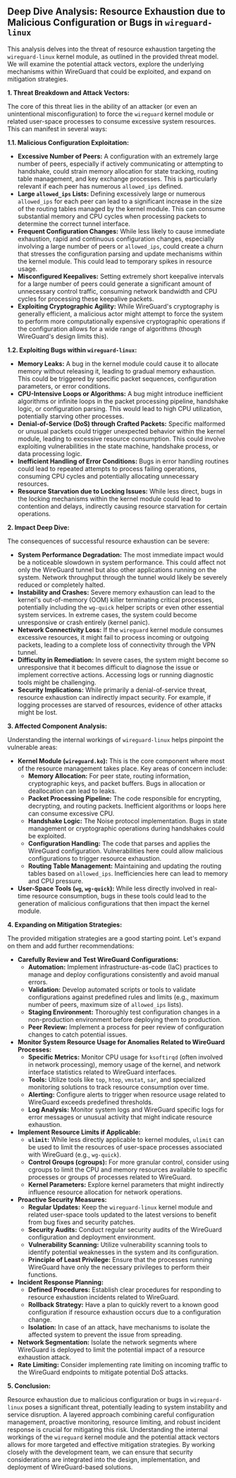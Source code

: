 ## Deep Dive Analysis: Resource Exhaustion due to Malicious Configuration or Bugs in `wireguard-linux`

This analysis delves into the threat of resource exhaustion targeting the `wireguard-linux` kernel module, as outlined in the provided threat model. We will examine the potential attack vectors, explore the underlying mechanisms within WireGuard that could be exploited, and expand on mitigation strategies.

**1. Threat Breakdown and Attack Vectors:**

The core of this threat lies in the ability of an attacker (or even an unintentional misconfiguration) to force the `wireguard` kernel module or related user-space processes to consume excessive system resources. This can manifest in several ways:

**1.1. Malicious Configuration Exploitation:**

* **Excessive Number of Peers:**  A configuration with an extremely large number of peers, especially if actively communicating or attempting to handshake, could strain memory allocation for state tracking, routing table management, and key exchange processes. This is particularly relevant if each peer has numerous `allowed_ips` defined.
* **Large `allowed_ips` Lists:**  Defining excessively large or numerous `allowed_ips` for each peer can lead to a significant increase in the size of the routing tables managed by the kernel module. This can consume substantial memory and CPU cycles when processing packets to determine the correct tunnel interface.
* **Frequent Configuration Changes:**  While less likely to cause immediate exhaustion, rapid and continuous configuration changes, especially involving a large number of peers or `allowed_ips`, could create a churn that stresses the configuration parsing and update mechanisms within the kernel module. This could lead to temporary spikes in resource usage.
* **Misconfigured Keepalives:**  Setting extremely short keepalive intervals for a large number of peers could generate a significant amount of unnecessary control traffic, consuming network bandwidth and CPU cycles for processing these keepalive packets.
* **Exploiting Cryptographic Agility:** While WireGuard's cryptography is generally efficient, a malicious actor might attempt to force the system to perform more computationally expensive cryptographic operations if the configuration allows for a wide range of algorithms (though WireGuard's design limits this).

**1.2. Exploiting Bugs within `wireguard-linux`:**

* **Memory Leaks:** A bug in the kernel module could cause it to allocate memory without releasing it, leading to gradual memory exhaustion. This could be triggered by specific packet sequences, configuration parameters, or error conditions.
* **CPU-Intensive Loops or Algorithms:** A bug might introduce inefficient algorithms or infinite loops in the packet processing pipeline, handshake logic, or configuration parsing. This would lead to high CPU utilization, potentially starving other processes.
* **Denial-of-Service (DoS) through Crafted Packets:**  Specific malformed or unusual packets could trigger unexpected behavior within the kernel module, leading to excessive resource consumption. This could involve exploiting vulnerabilities in the state machine, handshake process, or data processing logic.
* **Inefficient Handling of Error Conditions:**  Bugs in error handling routines could lead to repeated attempts to process failing operations, consuming CPU cycles and potentially allocating unnecessary resources.
* **Resource Starvation due to Locking Issues:**  While less direct, bugs in the locking mechanisms within the kernel module could lead to contention and delays, indirectly causing resource starvation for certain operations.

**2. Impact Deep Dive:**

The consequences of successful resource exhaustion can be severe:

* **System Performance Degradation:**  The most immediate impact would be a noticeable slowdown in system performance. This could affect not only the WireGuard tunnel but also other applications running on the system. Network throughput through the tunnel would likely be severely reduced or completely halted.
* **Instability and Crashes:**  Severe memory exhaustion can lead to the kernel's out-of-memory (OOM) killer terminating critical processes, potentially including the `wg-quick` helper scripts or even other essential system services. In extreme cases, the system could become unresponsive or crash entirely (kernel panic).
* **Network Connectivity Loss:**  If the `wireguard` kernel module consumes excessive resources, it might fail to process incoming or outgoing packets, leading to a complete loss of connectivity through the VPN tunnel.
* **Difficulty in Remediation:**  In severe cases, the system might become so unresponsive that it becomes difficult to diagnose the issue or implement corrective actions. Accessing logs or running diagnostic tools might be challenging.
* **Security Implications:**  While primarily a denial-of-service threat, resource exhaustion can indirectly impact security. For example, if logging processes are starved of resources, evidence of other attacks might be lost.

**3. Affected Component Analysis:**

Understanding the internal workings of `wireguard-linux` helps pinpoint the vulnerable areas:

* **Kernel Module (`wireguard.ko`):** This is the core component where most of the resource management takes place. Key areas of concern include:
    * **Memory Allocation:**  For peer state, routing information, cryptographic keys, and packet buffers. Bugs in allocation or deallocation can lead to leaks.
    * **Packet Processing Pipeline:**  The code responsible for encrypting, decrypting, and routing packets. Inefficient algorithms or loops here can consume excessive CPU.
    * **Handshake Logic:**  The Noise protocol implementation. Bugs in state management or cryptographic operations during handshakes could be exploited.
    * **Configuration Handling:**  The code that parses and applies the WireGuard configuration. Vulnerabilities here could allow malicious configurations to trigger resource exhaustion.
    * **Routing Table Management:**  Maintaining and updating the routing tables based on `allowed_ips`. Inefficiencies here can lead to memory and CPU pressure.
* **User-Space Tools (`wg`, `wg-quick`):** While less directly involved in real-time resource consumption, bugs in these tools could lead to the generation of malicious configurations that then impact the kernel module.

**4. Expanding on Mitigation Strategies:**

The provided mitigation strategies are a good starting point. Let's expand on them and add further recommendations:

* **Carefully Review and Test WireGuard Configurations:**
    * **Automation:** Implement infrastructure-as-code (IaC) practices to manage and deploy configurations consistently and avoid manual errors.
    * **Validation:**  Develop automated scripts or tools to validate configurations against predefined rules and limits (e.g., maximum number of peers, maximum size of `allowed_ips` lists).
    * **Staging Environment:**  Thoroughly test configuration changes in a non-production environment before deploying them to production.
    * **Peer Review:**  Implement a process for peer review of configuration changes to catch potential issues.
* **Monitor System Resource Usage for Anomalies Related to WireGuard Processes:**
    * **Specific Metrics:** Monitor CPU usage for `ksoftirqd` (often involved in network processing), memory usage of the kernel, and network interface statistics related to WireGuard interfaces.
    * **Tools:** Utilize tools like `top`, `htop`, `vmstat`, `sar`, and specialized monitoring solutions to track resource consumption over time.
    * **Alerting:** Configure alerts to trigger when resource usage related to WireGuard exceeds predefined thresholds.
    * **Log Analysis:**  Monitor system logs and WireGuard specific logs for error messages or unusual activity that might indicate resource exhaustion.
* **Implement Resource Limits if Applicable:**
    * **`ulimit`:** While less directly applicable to kernel modules, `ulimit` can be used to limit the resources of user-space processes associated with WireGuard (e.g., `wg-quick`).
    * **Control Groups (cgroups):**  For more granular control, consider using cgroups to limit the CPU and memory resources available to specific processes or groups of processes related to WireGuard.
    * **Kernel Parameters:** Explore kernel parameters that might indirectly influence resource allocation for network operations.
* **Proactive Security Measures:**
    * **Regular Updates:** Keep the `wireguard-linux` kernel module and related user-space tools updated to the latest versions to benefit from bug fixes and security patches.
    * **Security Audits:** Conduct regular security audits of the WireGuard configuration and deployment environment.
    * **Vulnerability Scanning:** Utilize vulnerability scanning tools to identify potential weaknesses in the system and its configuration.
    * **Principle of Least Privilege:** Ensure that the processes running WireGuard have only the necessary privileges to perform their functions.
* **Incident Response Planning:**
    * **Defined Procedures:**  Establish clear procedures for responding to resource exhaustion incidents related to WireGuard.
    * **Rollback Strategy:**  Have a plan to quickly revert to a known good configuration if resource exhaustion occurs due to a configuration change.
    * **Isolation:**  In case of an attack, have mechanisms to isolate the affected system to prevent the issue from spreading.
* **Network Segmentation:**  Isolate the network segments where WireGuard is deployed to limit the potential impact of a resource exhaustion attack.
* **Rate Limiting:**  Consider implementing rate limiting on incoming traffic to the WireGuard endpoints to mitigate potential DoS attacks.

**5. Conclusion:**

Resource exhaustion due to malicious configuration or bugs in `wireguard-linux` poses a significant threat, potentially leading to system instability and service disruption. A layered approach combining careful configuration management, proactive monitoring, resource limiting, and robust incident response is crucial for mitigating this risk. Understanding the internal workings of the `wireguard` kernel module and the potential attack vectors allows for more targeted and effective mitigation strategies. By working closely with the development team, we can ensure that security considerations are integrated into the design, implementation, and deployment of WireGuard-based solutions.
